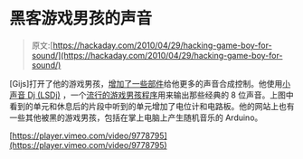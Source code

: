 # 黑客游戏男孩的声音

> 原文:[https://hackaday.com/2010/04/29/hacking-game-boy-for-sound/](https://hackaday.com/2010/04/29/hacking-game-boy-for-sound/)

[Gijs]打开了他的游戏男孩，[增加了一些部件](http://gieskes.nl/undefined/prepared-gameboy/?f=envelope)给他更多的声音合成控制。他使用[小声音 Dj (LSDj)](http://www.littlesounddj.com/lsd/) ，一个[流行的游戏男孩程序](http://hackaday.com/2008/08/18/blip-festival-reformat-the-planet/)用来输出那些经典的 8 位声音。上图中看到的单元和休息后的片段中听到的单元增加了电位计和电路板。他的网站上也有一些其他被黑的游戏男孩，包括在掌上电脑上产生随机音乐的 Arduino。

[https://player.vimeo.com/video/9778795](https://player.vimeo.com/video/9778795)